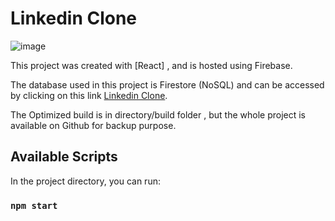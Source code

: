 # Linkedin Clone

![image](https://user-images.githubusercontent.com/45850768/151414619-b96f8a85-9a14-441b-8848-bf22483cc41a.png)

This project was created with [React] ,  and is hosted using Firebase. 

The database used in this project is Firestore (NoSQL) and can be accessed by clicking on this link [Linkedin Clone](https://clone-de-linkedin.web.app/).

The Optimized build is in directory/build folder , but the whole project is available on Github for backup purpose.

## Available Scripts

In the project directory, you can run:




### `npm start`


